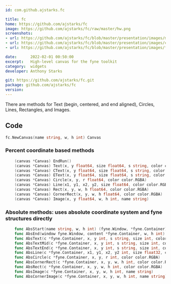 ```yaml
---
id: com.github.ajstarks.fc

title: fc
home: https://github.com/ajstarks/fc
image: https://github.com/ajstarks/fc/raw/master/hw.png
screenshots:
- url: https://github.com/ajstarks/fc/blob/master/presentation/images/mondrian.png?raw=true
- url: https://github.com/ajstarks/fc/blob/master/presentation/images/confetti.png?raw=true
- url: https://github.com/ajstarks/fc/blob/master/presentation/images/fcdeck5.png?raw=true

date:      2022-02-01 00:50:00
excerpt:   High-level canvas for the fyne toolkit
category:  widgets
developer: Anthony Starks

git: https://github.com/ajstarks/fc.git
package: github.com/ajstarks/fc
version: 
---
```


There are methods for Text (begin, centered, and end aligned), Circles, Lines, Rectangles, and Images.

## Code
```go
fc.NewCanvas(name string, w, h int) Canvas
```

### Percent coordinate based methods

```go
	(canvas *Canvas) EndRun()
	(canvas *Canvas) Text(x, y float64, size float64, s string, color color.RGBA)
	(canvas *Canvas) CText(x, y float64, size float64, s string, color color.RGBA)
	(canvas *Canvas) EText(x, y float64, size float64, s string, color color.RGBA)
	(canvas *Canvas) Circle(x, y, r float64, color color.RGBA)
	(canvas *Canvas) Line(x1, y1, x2, y2, size float64, color color.RGBA)
	(canvas *Canvas) Rect(x, y, w, h float64, color color.RGBA)
	(canvas *Canvas) CornerRect(x, y, w, h float64, color color.RGBA)
	(canvas *Canvas) Image(x, y float64, w, h int, name string)
```

### Absolute methods: uses absolute coordinate system and fyne structures directly

```go
	func AbsStart(name string, w, h int) (fyne.Window, *fyne.Container)
	func AbsEnd(window fyne.Window, content *fyne.Container, w, h int) 
	func AbsText(c *fyne.Container, x, y int, s string, size int, color color.RGBA)
	func AbsTextMid(c *fyne.Container, x, y int, s string, size int, color color.RGBA)
	func AbsTextEnd(c *fyne.Container, x, y int, s string, size int, color color.RGBA)
	func AbsLine(c *fyne.Container, x1, y1, x2, y2 int, size float32, color color.RGBA)
	func AbsCircle(c *fyne.Container, x, y, r int, color color.RGBA)
	func AbsCornerRect(c *fyne.Container, x, y, w, h int, color color.RGBA)
	func AbsRect(c *fyne.Container, x, y, w, h int, color color.RGBA)
	func AbsImage(c *fyne.Container, x, y, w, h int, name string)
	func AbsCornerImage(c *fyne.Container, x, y, w, h int, name string)
```
